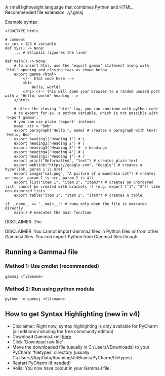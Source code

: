 
A small lightweight language that combines Python and HTML.
Recommended file extension: .γ/.gmaj

Example syntax:
```GammaJ
<!DOCTYPE html>

# comment
x: int = 123 # variable
def xyz() -> None:
    ... # ellipsis (ignores the line)
    
def main() -> None:
    # to insert html, use the 'export gamma' statement along with 'html' opening and closing tags as shown below
    export gamma <html>
        <!-- html code here -->
        <h1>
            Hello, world!
        </h1> <!-- this will open your browser to a random unused port with a 'Hello, world' heading -->
    </html>
    
    # after the closing 'html' tag, you can continue with python code
    # to export for ex. a python variable, which is not possible with 'export gamma',
    # you can use plain 'export' instead:
    name: str = "Bob"
    export paragraph("Hello,", name) # creates a paragraph with text: 'Hello, Bob'
    export heading1("Heading 1") # \
    export heading2("Heading 2") # |
    export heading3("Heading 3") #  > headings
    export heading4("Heading 4") # |
    export heading1("Heading 1") # /
    export print("Unformatted", "text") # creates plain text
    export weblink("https://google.com", "Google") # creates a hyperlink. param 1 is href
    export image("cat.png", "A picture of a munchkin cat") # creates an image. param 1 is src, param 2 is alt
    export list("item 1", "item 2", "item3") # creates an unordered list. cannot be created with brackets [] (e.g. export ["1", "2"]) like non-exported lists
    export table("item 1", "item 2", "item") # creates a table
    
if __name__ == '__main__': # runs only when the file is executed directly
    main() # executes the main function
```

DISCLAIMER: The

DISCLAIMER: You cannot import GammaJ files in Python files or from other GammaJ files.
            You _can_ import Python from GammaJ files though.

## Running a GammaJ file
### Method 1: Use cmdlet (recommended)
```commandline
gammaj <filename>
```
### Method 2: Run using python module
```commandline
python -m gammaj <filename>
```

## How to get Syntax Highlighting (new in v4)
- Disclaimer: Right now, syntax highlighting is only available for PyCharm (all editions including the free community edition)
- Download GammaJ.xml [here](https://github.com/elemenom/gammaj/blob/main/GammaJ.xml)
- Click 'Download raw file'
- Move the downloaded file (usually in C:/Users/<USERNAME>/Downloads) to your PyCharm 'filetypes' directory (usually C:/Users/<USERNAME>/AppData/Roaming/JetBrains/PyCharm<VERSION>/filetypes)
- Restart PyCharm (if needed)
- Voilà! You now have colour in your GammaJ file.